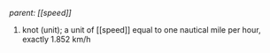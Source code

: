 *parent: [[speed]]*

1. knot (unit); a unit of [[speed]] equal to one nautical mile per hour, exactly 1.852 km/h